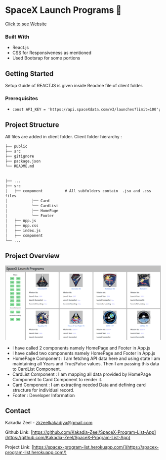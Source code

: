 # SpaceX Launch Programs  🚀

[Click to see Website](https://spacex-program-list.herokuapp.com/)

### Built With

* React.js
* CSS for Responsiveness as mentioned
*  Used Bootsrap for some portions

## Getting Started

Setup Guide of REACTJS is given inside Readme file of client folder.

### Prerequisites

*
   ```JS
   const API_KEY = 'https://api.spaceXdata.com/v3/launches?limit=100';
   ```

## Project Structure
All files are added in client folder.
Client folder hierarchy :
    
    ├── public                 
    ├── src                 
    ├── gitignore            
    ├── package.json                   
    └── README.md

 
    ├── ...
    ├── src                    
    │   ├── component          # All subfolders contain  .jsx and .css files
    │           ├── Card         
    │           └── CardList
    │           ├── HomePage 
    │           └── Footer
    │   ├── App.js   
    │   ├── App.css   
    │   ├── index.js   
    │   ├── component   
    └── ...

## Project Overview

![Screenshot](./screenshots/image1.PNG)

* I have called 2 components namely HomePage and Footer in App.js
* I have called two components namely HomePage and Footer in App.js
*  HomePage Component : I am fetchng API data here and using state I am maintaining all Years and True/False values. Then I am passing this data to CardList Component.
*  CardList Component : I am mapping all data provided by HomePage Component to Card Component to render it.
*  Card Component : I am extracting needed Data and defining card structure for individual record.
* Footer : Developer Information 

## Contact

 Kakadia Zeel - zkzeelkakadiya@gmail.com

Github Link: [https://github.com/Kakadia-Zeel/SpaceX-Program-List-App](https://github.com/Kakadia-Zeel/SpaceX-Program-List-App)

Project Link: [https://spacex-program-list.herokuapp.com/](https://spacex-program-list.herokuapp.com/)

